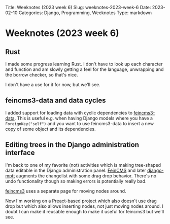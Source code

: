 Title: Weeknotes (2023 week 6)
Slug: weeknotes-2023-week-6
Date: 2023-02-10
Categories: Django, Programming, Weeknotes
Type: markdown

# Weeknotes (2023 week 6)

## Rust

I made some progress learning Rust. I don't have to look up each character and function and am slowly getting a feel for the language, unwrapping and the borrow checker, so that's nice.

I don't have a use for it for now, but we'll see.

## feincms3-data and data cycles

I added support for loading data with cyclic dependencies to [feincms3-data](https://github.com/matthiask/feincms3-data). This is useful e.g. when having Django models where you have a `ForeignKey("self")` and you want to use feincms3-data to insert a new copy of some object and its dependencies.

## Editing trees in the Django administration interface

I'm back to one of my favorite (not) activities which is making tree-shaped data editable in the Django administration panel. [FeinCMS](https://github.com/feincms/feincms) and later [django-mptt](https://github.com/django-mptt/django-mptt/) augments the changelist with some drag drop behavior. There's no undo functionality though so making errors is potentially really bad.

[feincms3](https://feincms3.readthedocs.io/) uses a separate page for moving nodes around.

Now I'm working on a [Preact](https://preactjs.com/)-based project which also doesn't use drag drop but which also allows inserting nodes, not just moving nodes around. I doubt I can make it reusable enough to make it useful for feincms3 but we'll see.
